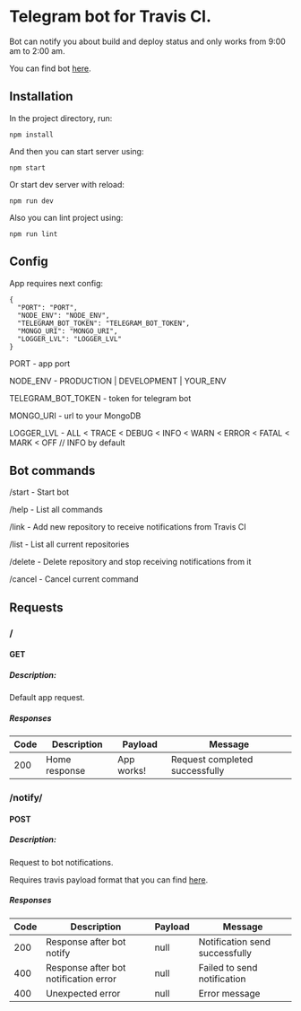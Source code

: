 # Telegram bot for Travis CI.

Bot can notify you about build and deploy status and only works from 9:00 am to 2:00 am.

You can find bot [here](https://telegram.me/travis_ci_devil_in_the_flesh_bot).

## Installation

In the project directory, run:

```
npm install
```

And then you can start server using:

```
npm start
```

Or start dev server with reload:

```
npm run dev
```

Also you can lint project using:

```
npm run lint
```

## Config

App requires next config:

```
{
  "PORT": "PORT",
  "NODE_ENV": "NODE_ENV",
  "TELEGRAM_BOT_TOKEN": "TELEGRAM_BOT_TOKEN",
  "MONGO_URI": "MONGO_URI",
  "LOGGER_LVL": "LOGGER_LVL"
}
```

PORT - app port

NODE_ENV - PRODUCTION | DEVELOPMENT | YOUR_ENV

TELEGRAM_BOT_TOKEN - token for telegram bot

MONGO_URI - url to your MongoDB

LOGGER_LVL - ALL < TRACE < DEBUG < INFO < WARN < ERROR < FATAL < MARK < OFF // INFO by default

## Bot commands

/start - Start bot

/help - List all commands

/link - Add new repository to receive notifications from Travis CI

/list - List all current repositories

/delete - Delete repository and stop receiving notifications from it

/cancel - Cancel current command

## Requests

### /

#### GET

##### Description:

Default app request.

##### Responses

| Code | Description   | Payload    | Message                        |
| ---- | ------------- | ---------- | ------------------------------ |
| 200  | Home response | App works! | Request completed successfully |

### /notify/

#### POST

##### Description:

Request to bot notifications.

Requires travis payload format that you can find [here](https://docs.travis-ci.com/user/notifications/#webhooks-delivery-format).

##### Responses

| Code | Description                           | Payload | Message                        |
| ---- | ------------------------------------- | ------- | ------------------------------ |
| 200  | Response after bot notify             | null    | Notification send successfully |
| 400  | Response after bot notification error | null    | Failed to send notification    |
| 400  | Unexpected error                      | null    | Error message                  |
